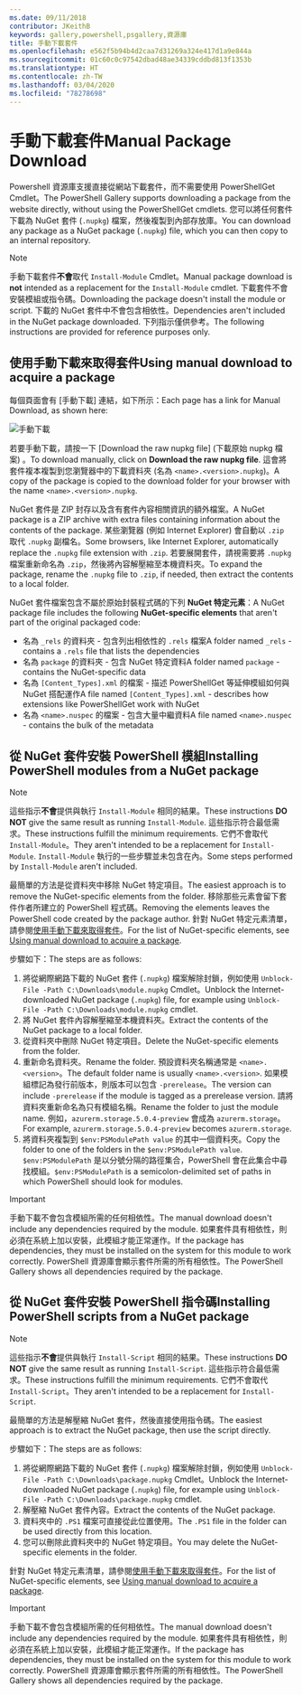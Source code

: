 ```yaml
---
ms.date: 09/11/2018
contributor: JKeithB
keywords: gallery,powershell,psgallery,資源庫
title: 手動下載套件
ms.openlocfilehash: e562f5b94b4d2caa7d31269a324e417d1a9e844a
ms.sourcegitcommit: 01c60c0c97542dbad48ae34339cddbd813f1353b
ms.translationtype: HT
ms.contentlocale: zh-TW
ms.lasthandoff: 03/04/2020
ms.locfileid: "78278698"
---
```

# <a name="manual-package-download"></a><span data-ttu-id="507a3-103">手動下載套件</span><span class="sxs-lookup"><span data-stu-id="507a3-103">Manual Package Download</span></span>

<span data-ttu-id="507a3-104">Powershell 資源庫支援直接從網站下載套件，而不需要使用 PowerShellGet Cmdlet。</span><span class="sxs-lookup"><span data-stu-id="507a3-104">The PowerShell Gallery supports downloading a package from the website directly, without using the PowerShellGet cmdlets.</span></span> <span data-ttu-id="507a3-105">您可以將任何套件下載為 NuGet 套件 (`.nupkg`) 檔案，然後複製到內部存放庫。</span><span class="sxs-lookup"><span data-stu-id="507a3-105">You can download any package as a NuGet package (`.nupkg`) file, which you can then copy to an internal repository.</span></span>

> [!NOTE]
> <span data-ttu-id="507a3-106">手動下載套件**不會**取代 `Install-Module` Cmdlet。</span><span class="sxs-lookup"><span data-stu-id="507a3-106">Manual package download is **not** intended as a replacement for the `Install-Module` cmdlet.</span></span>
> <span data-ttu-id="507a3-107">下載套件不會安裝模組或指令碼。</span><span class="sxs-lookup"><span data-stu-id="507a3-107">Downloading the package doesn't install the module or script.</span></span> <span data-ttu-id="507a3-108">下載的 NuGet 套件中不會包含相依性。</span><span class="sxs-lookup"><span data-stu-id="507a3-108">Dependencies aren't included in the NuGet package downloaded.</span></span> <span data-ttu-id="507a3-109">下列指示僅供參考。</span><span class="sxs-lookup"><span data-stu-id="507a3-109">The following instructions are provided for reference purposes only.</span></span>

## <a name="using-manual-download-to-acquire-a-package"></a><span data-ttu-id="507a3-110">使用手動下載來取得套件</span><span class="sxs-lookup"><span data-stu-id="507a3-110">Using manual download to acquire a package</span></span>

<span data-ttu-id="507a3-111">每個頁面會有 [手動下載] 連結，如下所示：</span><span class="sxs-lookup"><span data-stu-id="507a3-111">Each page has a link for Manual Download, as shown here:</span></span>

![手動下載](media/manual-download/packagedisplaypagewithpseditions.png)

<span data-ttu-id="507a3-113">若要手動下載，請按一下 [Download the raw nupkg file] \(下載原始 nupkg 檔案\)  。</span><span class="sxs-lookup"><span data-stu-id="507a3-113">To download manually, click on **Download the raw nupkg file**.</span></span> <span data-ttu-id="507a3-114">這會將套件複本複製到您瀏覽器中的下載資料夾 (名為 `<name>.<version>.nupkg`)。</span><span class="sxs-lookup"><span data-stu-id="507a3-114">A copy of the package is copied to the download folder for your browser with the name `<name>.<version>.nupkg`.</span></span>

<span data-ttu-id="507a3-115">NuGet 套件是 ZIP 封存以及含有套件內容相關資訊的額外檔案。</span><span class="sxs-lookup"><span data-stu-id="507a3-115">A NuGet package is a ZIP archive with extra files containing information about the contents of the package.</span></span> <span data-ttu-id="507a3-116">某些瀏覽器 (例如 Internet Explorer) 會自動以 `.zip` 取代 `.nupkg` 副檔名。</span><span class="sxs-lookup"><span data-stu-id="507a3-116">Some browsers, like Internet Explorer, automatically replace the `.nupkg` file extension with `.zip`.</span></span> <span data-ttu-id="507a3-117">若要展開套件，請視需要將 `.nupkg` 檔案重新命名為 `.zip`，然後將內容解壓縮至本機資料夾。</span><span class="sxs-lookup"><span data-stu-id="507a3-117">To expand the package, rename the `.nupkg` file to `.zip`, if needed, then extract the contents to a local folder.</span></span>

<span data-ttu-id="507a3-118">NuGet 套件檔案包含不屬於原始封裝程式碼的下列 **NuGet 特定元素**：</span><span class="sxs-lookup"><span data-stu-id="507a3-118">A NuGet package file includes the following **NuGet-specific elements** that aren't part of the original packaged code:</span></span>

- <span data-ttu-id="507a3-119">名為 `_rels` 的資料夾 - 包含列出相依性的 `.rels` 檔案</span><span class="sxs-lookup"><span data-stu-id="507a3-119">A folder named `_rels` - contains a `.rels` file that lists the dependencies</span></span>
- <span data-ttu-id="507a3-120">名為 `package` 的資料夾 - 包含 NuGet 特定資料</span><span class="sxs-lookup"><span data-stu-id="507a3-120">A folder named `package` - contains the NuGet-specific data</span></span>
- <span data-ttu-id="507a3-121">名為 `[Content_Types].xml` 的檔案 - 描述 PowerShellGet 等延伸模組如何與 NuGet 搭配運作</span><span class="sxs-lookup"><span data-stu-id="507a3-121">A file named `[Content_Types].xml` - describes how extensions like PowerShellGet work with NuGet</span></span>
- <span data-ttu-id="507a3-122">名為 `<name>.nuspec` 的檔案 - 包含大量中繼資料</span><span class="sxs-lookup"><span data-stu-id="507a3-122">A file named `<name>.nuspec` - contains the bulk of the metadata</span></span>

## <a name="installing-powershell-modules-from-a-nuget-package"></a><span data-ttu-id="507a3-123">從 NuGet 套件安裝 PowerShell 模組</span><span class="sxs-lookup"><span data-stu-id="507a3-123">Installing PowerShell modules from a NuGet package</span></span>

> [!NOTE]
> <span data-ttu-id="507a3-124">這些指示**不會**提供與執行 `Install-Module` 相同的結果。</span><span class="sxs-lookup"><span data-stu-id="507a3-124">These instructions **DO NOT** give the same result as running `Install-Module`.</span></span> <span data-ttu-id="507a3-125">這些指示符合最低需求。</span><span class="sxs-lookup"><span data-stu-id="507a3-125">These instructions fulfill the minimum requirements.</span></span> <span data-ttu-id="507a3-126">它們不會取代 `Install-Module`。</span><span class="sxs-lookup"><span data-stu-id="507a3-126">They aren't intended to be a replacement for `Install-Module`.</span></span>
> <span data-ttu-id="507a3-127">`Install-Module` 執行的一些步驟並未包含在內。</span><span class="sxs-lookup"><span data-stu-id="507a3-127">Some steps performed by `Install-Module` aren't included.</span></span>

<span data-ttu-id="507a3-128">最簡單的方法是從資料夾中移除 NuGet 特定項目。</span><span class="sxs-lookup"><span data-stu-id="507a3-128">The easiest approach is to remove the NuGet-specific elements from the folder.</span></span> <span data-ttu-id="507a3-129">移除那些元素會留下套件作者所建立的 PowerShell 程式碼。</span><span class="sxs-lookup"><span data-stu-id="507a3-129">Removing the elements leaves the PowerShell code created by the package author.</span></span>
<span data-ttu-id="507a3-130">針對 NuGet 特定元素清單，請參閱[使用手動下載來取得套件](#using-manual-download-to-acquire-a-package)。</span><span class="sxs-lookup"><span data-stu-id="507a3-130">For the list of NuGet-specific elements, see [Using manual download to acquire a package](#using-manual-download-to-acquire-a-package).</span></span>

<span data-ttu-id="507a3-131">步驟如下：</span><span class="sxs-lookup"><span data-stu-id="507a3-131">The steps are as follows:</span></span>

1. <span data-ttu-id="507a3-132">將從網際網路下載的 NuGet 套件 (`.nupkg`) 檔案解除封鎖，例如使用 `Unblock-File -Path C:\Downloads\module.nupkg` Cmdlet。</span><span class="sxs-lookup"><span data-stu-id="507a3-132">Unblock the Internet-downloaded NuGet package (`.nupkg`) file, for example using `Unblock-File -Path C:\Downloads\module.nupkg` cmdlet.</span></span>
2. <span data-ttu-id="507a3-133">將 NuGet 套件內容解壓縮至本機資料夾。</span><span class="sxs-lookup"><span data-stu-id="507a3-133">Extract the contents of the NuGet package to a local folder.</span></span>
2. <span data-ttu-id="507a3-134">從資料夾中刪除 NuGet 特定項目。</span><span class="sxs-lookup"><span data-stu-id="507a3-134">Delete the NuGet-specific elements from the folder.</span></span>
3. <span data-ttu-id="507a3-135">重新命名資料夾。</span><span class="sxs-lookup"><span data-stu-id="507a3-135">Rename the folder.</span></span> <span data-ttu-id="507a3-136">預設資料夾名稱通常是 `<name>.<version>`。</span><span class="sxs-lookup"><span data-stu-id="507a3-136">The default folder name is usually `<name>.<version>`.</span></span> <span data-ttu-id="507a3-137">如果模組標記為發行前版本，則版本可以包含 `-prerelease`。</span><span class="sxs-lookup"><span data-stu-id="507a3-137">The version can include `-prerelease` if the module is tagged as a prerelease version.</span></span> <span data-ttu-id="507a3-138">請將資料夾重新命名為只有模組名稱。</span><span class="sxs-lookup"><span data-stu-id="507a3-138">Rename the folder to just the module name.</span></span> <span data-ttu-id="507a3-139">例如，`azurerm.storage.5.0.4-preview` 會成為 `azurerm.storage`。</span><span class="sxs-lookup"><span data-stu-id="507a3-139">For example, `azurerm.storage.5.0.4-preview` becomes `azurerm.storage`.</span></span>
4. <span data-ttu-id="507a3-140">將資料夾複製到 `$env:PSModulePath value` 的其中一個資料夾。</span><span class="sxs-lookup"><span data-stu-id="507a3-140">Copy the folder to one of the folders in the `$env:PSModulePath value`.</span></span> <span data-ttu-id="507a3-141">`$env:PSModulePath` 是以分號分隔的路徑集合，PowerShell 會在此集合中尋找模組。</span><span class="sxs-lookup"><span data-stu-id="507a3-141">`$env:PSModulePath` is a semicolon-delimited set of paths in which PowerShell should look for modules.</span></span>

> [!IMPORTANT]
> <span data-ttu-id="507a3-142">手動下載不會包含模組所需的任何相依性。</span><span class="sxs-lookup"><span data-stu-id="507a3-142">The manual download doesn't include any dependencies required by the module.</span></span> <span data-ttu-id="507a3-143">如果套件具有相依性，則必須在系統上加以安裝，此模組才能正常運作。</span><span class="sxs-lookup"><span data-stu-id="507a3-143">If the package has dependencies, they must be installed on the system for this module to work correctly.</span></span> <span data-ttu-id="507a3-144">PowerShell 資源庫會顯示套件所需的所有相依性。</span><span class="sxs-lookup"><span data-stu-id="507a3-144">The PowerShell Gallery shows all dependencies required by the package.</span></span>

## <a name="installing-powershell-scripts-from-a-nuget-package"></a><span data-ttu-id="507a3-145">從 NuGet 套件安裝 PowerShell 指令碼</span><span class="sxs-lookup"><span data-stu-id="507a3-145">Installing PowerShell scripts from a NuGet package</span></span>

> [!NOTE]
> <span data-ttu-id="507a3-146">這些指示**不會**提供與執行 `Install-Script` 相同的結果。</span><span class="sxs-lookup"><span data-stu-id="507a3-146">These instructions **DO NOT** give the same result as running `Install-Script`.</span></span> <span data-ttu-id="507a3-147">這些指示符合最低需求。</span><span class="sxs-lookup"><span data-stu-id="507a3-147">These instructions fulfill the minimum requirements.</span></span> <span data-ttu-id="507a3-148">它們不會取代 `Install-Script`。</span><span class="sxs-lookup"><span data-stu-id="507a3-148">They aren't intended to be a replacement for `Install-Script`.</span></span>

<span data-ttu-id="507a3-149">最簡單的方法是解壓縮 NuGet 套件，然後直接使用指令碼。</span><span class="sxs-lookup"><span data-stu-id="507a3-149">The easiest approach is to extract the NuGet package, then use the script directly.</span></span>

<span data-ttu-id="507a3-150">步驟如下：</span><span class="sxs-lookup"><span data-stu-id="507a3-150">The steps are as follows:</span></span>

1. <span data-ttu-id="507a3-151">將從網際網路下載的 NuGet 套件 (`.nupkg`) 檔案解除封鎖，例如使用 `Unblock-File -Path C:\Downloads\package.nupkg` Cmdlet。</span><span class="sxs-lookup"><span data-stu-id="507a3-151">Unblock the Internet-downloaded NuGet package (`.nupkg`) file, for example using `Unblock-File -Path C:\Downloads\package.nupkg` cmdlet.</span></span>
2. <span data-ttu-id="507a3-152">解壓縮 NuGet 套件內容。</span><span class="sxs-lookup"><span data-stu-id="507a3-152">Extract the contents of the NuGet package.</span></span>
2. <span data-ttu-id="507a3-153">資料夾中的 `.PS1` 檔案可直接從此位置使用。</span><span class="sxs-lookup"><span data-stu-id="507a3-153">The `.PS1` file in the folder can be used directly from this location.</span></span>
3. <span data-ttu-id="507a3-154">您可以刪除此資料夾中的 NuGet 特定項目。</span><span class="sxs-lookup"><span data-stu-id="507a3-154">You may delete the NuGet-specific elements in the folder.</span></span>

<span data-ttu-id="507a3-155">針對 NuGet 特定元素清單，請參閱[使用手動下載來取得套件](#using-manual-download-to-acquire-a-package)。</span><span class="sxs-lookup"><span data-stu-id="507a3-155">For the list of NuGet-specific elements, see [Using manual download to acquire a package](#using-manual-download-to-acquire-a-package).</span></span>

> [!IMPORTANT]
> <span data-ttu-id="507a3-156">手動下載不會包含模組所需的任何相依性。</span><span class="sxs-lookup"><span data-stu-id="507a3-156">The manual download doesn't include any dependencies required by the module.</span></span> <span data-ttu-id="507a3-157">如果套件具有相依性，則必須在系統上加以安裝，此模組才能正常運作。</span><span class="sxs-lookup"><span data-stu-id="507a3-157">If the package has dependencies, they must be installed on the system for this module to work correctly.</span></span> <span data-ttu-id="507a3-158">PowerShell 資源庫會顯示套件所需的所有相依性。</span><span class="sxs-lookup"><span data-stu-id="507a3-158">The PowerShell Gallery shows all dependencies required by the package.</span></span>

